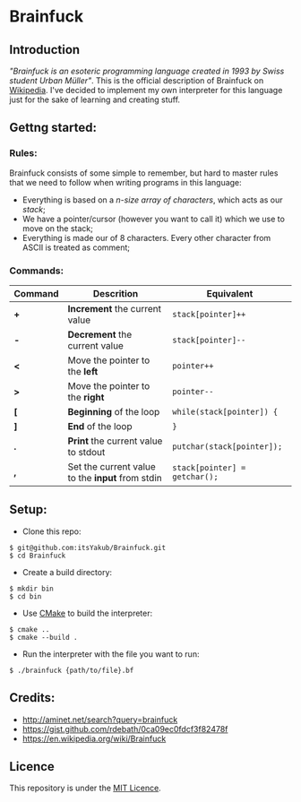 # Brainfuck

## Introduction
*"Brainfuck is an esoteric programming language created in 1993 by Swiss student Urban Müller"*.
This is the official description of Brainfuck on [Wikipedia](https://en.wikipedia.org/wiki/Brainfuck).
I've decided to implement my own interpreter for this language just for the sake of learning and creating stuff.

## Gettng started:
### Rules:
Brainfuck consists of some simple to remember, but hard to master rules that we need to follow when writing programs in this language:
- Everything is based on a *n-size array of characters*, which acts as our *stack*;
- We have a pointer/cursor (however you want to call it) which we use to move on the stack;
- Everything is made our of 8 characters. Every other character from ASCII is treated as comment;

### Commands:
| **Command** 	| **Descrition** | **Equivalent** |
|-|-|-|
|	**+**			| **Increment** the current value 									| `stack[pointer]++` 						|
| **-**			| **Decrement** the current value 									| `stack[pointer]--` 						|
| **<**			| Move the pointer to the **left**									| `pointer++`										|
| **>**			| Move the pointer to the **right** 								| `pointer--`										|
| **[**			| **Beginning** of the loop													| `while(stack[pointer]) {` 		|
| **]**			| **End** of the loop																| `}`														|
| **.**			| **Print** the current value to stdout 						| `putchar(stack[pointer]);`		|
| **,**			| Set the current value to the **input** from stdin | `stack[pointer] = getchar();` |

## Setup:
- Clone this repo:
```console
$ git@github.com:itsYakub/Brainfuck.git
$ cd Brainfuck
```
- Create a build directory:
```console
$ mkdir bin
$ cd bin
```
- Use [CMake]() to build the interpreter:
```console
$ cmake ..
$ cmake --build .
```
- Run the interpreter with the file you want to run:
```console
$ ./brainfuck {path/to/file}.bf
```

## Credits:
- http://aminet.net/search?query=brainfuck
- https://gist.github.com/rdebath/0ca09ec0fdcf3f82478f
- https://en.wikipedia.org/wiki/Brainfuck

## Licence
This repository is under the [MIT Licence](./LICENCE).
